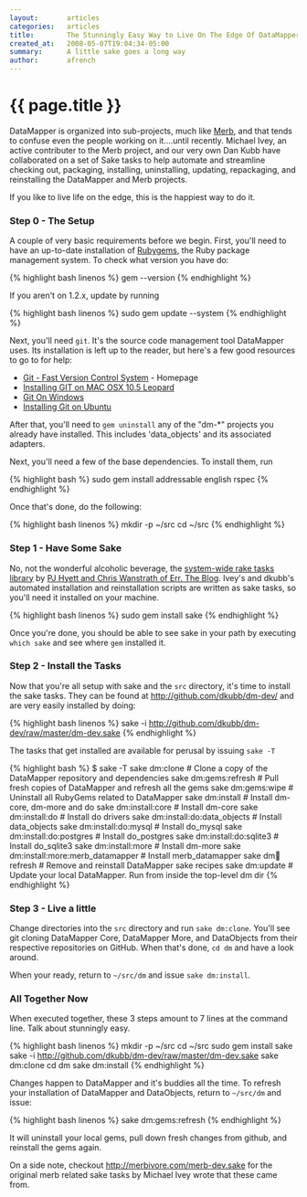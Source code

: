 ```yaml
---
layout:       articles
categories:   articles
title:        The Stunningly Easy Way to Live On The Edge Of DataMapper
created_at:   2008-05-07T19:04:34-05:00
summary:      A little sake goes a long way
author:       afrench
---
```


{{ page.title }}
================

DataMapper is organized into sub-projects, much like
[Merb](http://www.merbivore.com), and that tends to confuse even the people
working on it....until recently. Michael Ivey, an active contributer to the Merb
project, and our very own Dan Kubb have collaborated on a set of Sake tasks to
help automate and streamline checking out, packaging, installing, uninstalling,
updating, repackaging, and reinstalling the DataMapper and Merb projects.

If you like to live life on the edge, this is the happiest way to do it.

### Step 0 - The Setup

A couple of very basic requirements before we begin. First, you'll need to have
an up-to-date installation of [Rubygems](http://www.rubygems.org/), the Ruby
package management system. To check what version you have do:

{% highlight bash linenos %}
gem --version
{% endhighlight %}

If you aren't on 1.2.x, update by running

{% highlight bash linenos %}
sudo gem update --system
{% endhighlight %}

Next, you'll need `git`. It's the source code management tool DataMapper uses.
Its installation is left up to the reader, but here's a few good resources to go
to for help:

* [Git - Fast Version Control System](http://git.or.cz/) - Homepage
* [Installing GIT on MAC OSX 10.5 Leopard](http://dysinger.net/2007/12/30/installing-git-on-mac-os-x-105-leopard/)
* [Git On Windows](http://ropiku.wordpress.com/2007/12/28/git-on-windows/)
* [Installing Git on Ubuntu](http://chrisolsen.org/2008/03/10/installing-git-on-ubuntu/)

After that, you'll need to `gem uninstall` any of the "dm-\*" projects you
already have installed. This includes 'data_objects' and its associated
adapters.

Next, you'll need a few of the base dependencies.  To install them, run

{% highlight bash %}
sudo gem install addressable english rspec
{% endhighlight %}

Once that's done, do the following:

{% highlight bash linenos %}
mkdir -p ~/src
cd ~/src
{% endhighlight %}

### Step 1 - Have Some Sake

No, not the wonderful alcoholic beverage, the
[system-wide rake tasks library](http://errtheblog.com/posts/60-sake-bomb) by
[PJ Hyett and Chris Wanstrath of Err. The Blog](http://errtheblog.com/).
Ivey's and dkubb's automated
installation and reinstallation scripts are written as sake tasks, so you'll
need it installed on your machine.

{% highlight bash linenos %}
sudo gem install sake
{% endhighlight %}

Once you're done, you should be able to see sake in your path by executing
`which sake` and see where `gem` installed it.

### Step 2 - Install the Tasks

Now that you're all setup with sake and the `src` directory, it's time to
install the sake tasks. They can be found at <http://github.com/dkubb/dm-dev/>
and are very easily installed by doing:

{% highlight bash linenos %}
sake -i http://github.com/dkubb/dm-dev/raw/master/dm-dev.sake
{% endhighlight %}

The tasks that get installed are available for perusal by issuing `sake -T`

{% highlight bash %}
$ sake -T
sake dm:clone                          # Clone a copy of the DataMapper repository and dependencies
sake dm:gems:refresh                   # Pull fresh copies of DataMapper and refresh all the gems
sake dm:gems:wipe                      # Uninstall all RubyGems related to DataMapper
sake dm:install                        # Install dm-core, dm-more and do
sake dm:install:core                   # Install dm-core
sake dm:install:do                     # Install do drivers
sake dm:install:do:data_objects        # Install data_objects
sake dm:install:do:mysql               # Install do_mysql
sake dm:install:do:postgres            # Install do_postgres
sake dm:install:do:sqlite3             # Install do_sqlite3
sake dm:install:more                   # Install dm-more
sake dm:install:more:merb_datamapper   # Install merb_datamapper
sake dm:sake:refresh                   # Remove and reinstall DataMapper sake recipes
sake dm:update                         # Update your local DataMapper.  Run from inside the top-level dm dir
{% endhighlight %}

### Step 3 - Live a little

Change directories into the `src` directory and run `sake dm:clone`. You'll see
git cloning DataMapper Core, DataMapper More, and DataObjects from their
respective repositories on GitHub. When that's done, `cd dm` and have a look
around.

When your ready, return to `~/src/dm` and issue `sake dm:install`.

### All Together Now

When executed together, these 3 steps amount to 7 lines at the command line.
Talk about stunningly easy.

{% highlight bash linenos %}
mkdir -p ~/src
cd ~/src
sudo gem install sake
sake -i http://github.com/dkubb/dm-dev/raw/master/dm-dev.sake
sake dm:clone
cd dm
sake dm:install
{% endhighlight %}

Changes happen to DataMapper and it's buddies all the time. To refresh your
installation of DataMapper and DataObjects, return to `~/src/dm` and issue:

{% highlight bash linenos %}
sake dm:gems:refresh
{% endhighlight %}

It will uninstall your local gems, pull down fresh changes from github, and
reinstall the gems again.

On a side note, checkout <http://merbivore.com/merb-dev.sake> for the original
merb related sake tasks by Michael Ivey wrote that these came from.
